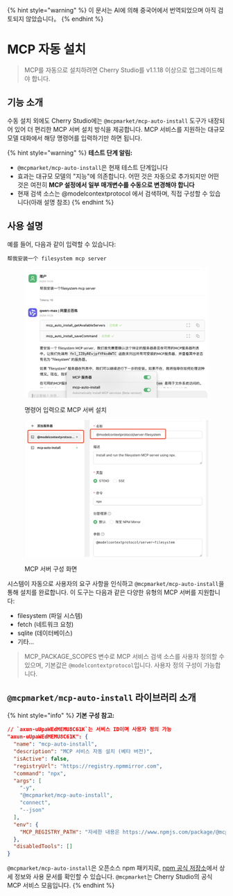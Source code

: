
{% hint style="warning" %}
이 문서는 AI에 의해 중국어에서 번역되었으며 아직 검토되지 않았습니다。
{% endhint %}

# MCP 자동 설치

> MCP를 자동으로 설치하려면 Cherry Studio를 v1.1.18 이상으로 업그레이드해야 합니다.

## 기능 소개

수동 설치 외에도 Cherry Studio에는 `@mcpmarket/mcp-auto-install` 도구가 내장되어 있어 더 편리한 MCP 서버 설치 방식을 제공합니다. MCP 서비스를 지원하는 대규모 모델 대화에서 해당 명령어를 입력하기만 하면 됩니다.

{% hint style="warning" %}
**테스트 단계 알림:**

* `@mcpmarket/mcp-auto-install`은 현재 테스트 단계입니다
* 효과는 대규모 모델의 "지능"에 의존합니다. 어떤 것은 자동으로 추가되지만 어떤 것은 여전히 **MCP 설정에서 일부 매개변수를 수동으로 변경해야 합니다**
* 현재 검색 소스는 @modelcontextprotocol 에서 검색하며, 직접 구성할 수 있습니다(아래 설명 참조)
{% endhint %}

## 사용 설명

예를 들어, 다음과 같이 입력할 수 있습니다:

```
帮我安装一个 filesystem mcp server
```

<figure><img src="../../.gitbook/assets/mcp-auto-install_shot1.png" alt=""><figcaption><p>명령어 입력으로 MCP 서버 설치</p></figcaption></figure>

<figure><img src="../../.gitbook/assets/mcp-auto-install_shot2.png" alt=""><figcaption><p>MCP 서버 구성 화면</p></figcaption></figure>

시스템이 자동으로 사용자의 요구 사항을 인식하고 `@mcpmarket/mcp-auto-install`을 통해 설치를 완료합니다. 이 도구는 다음과 같은 다양한 유형의 MCP 서버를 지원합니다:

* filesystem (파일 시스템)
* fetch (네트워크 요청)
* sqlite (데이터베이스)
* 기타...

> MCP_PACKAGE_SCOPES 변수로 MCP 서비스 검색 소스를 사용자 정의할 수 있으며, 기본값은 `@modelcontextprotocol`입니다. 사용자 정의 구성이 가능합니다.

## `@mcpmarket/mcp-auto-install` 라이브러리 소개

{% hint style="info" %}
**기본 구성 참고:**

```json
// `axun-uUpaWEdMEMU8C61K`는 서비스 ID이며 사용자 정의 가능
"axun-uUpaWEdMEMU8C61K": {
  "name": "mcp-auto-install",
  "description": "MCP 서비스 자동 설치 (베타 버전)",
  "isActive": false,
  "registryUrl": "https://registry.npmmirror.com",
  "command": "npx",
  "args": [
    "-y",
    "@mcpmarket/mcp-auto-install",
    "connect",
    "--json"
  ],
  "env": {
    "MCP_REGISTRY_PATH": "자세한 내용은 https://www.npmjs.com/package/@mcpmarket/mcp-auto-install 참조"
  },
  "disabledTools": []
}
```

`@mcpmarket/mcp-auto-install`은 오픈소스 npm 패키지로, [npm 공식 저장소](https://www.npmjs.com/package/@mcpmarket/mcp-auto-install)에서 상세 정보와 사용 문서를 확인할 수 있습니다. `@mcpmarket`는 Cherry Studio의 공식 MCP 서비스 모음입니다.
{% endhint %}